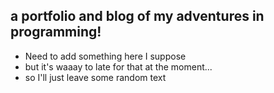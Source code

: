 ## a portfolio and blog of my adventures in programming!

- Need to add something here I suppose
- but it's waaay to late for that at the moment...
- so I'll just leave some random text
